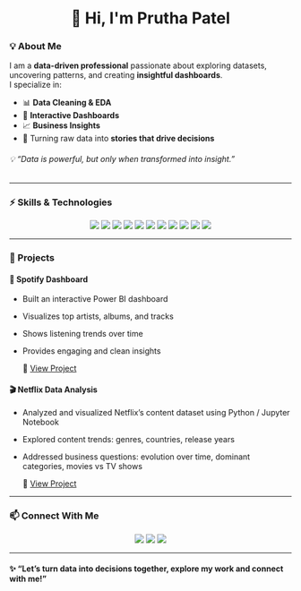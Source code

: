 <!-- Profile README for pruthapatel05 -->

<h1 align="center">👋 Hi, I'm Prutha Patel</h1>


### 💡 About Me 


I am a **data-driven professional** passionate about exploring datasets, uncovering patterns, and creating **insightful dashboards**.  
I specialize in:  

- 📊 **Data Cleaning & EDA**  
- 🎨 **Interactive Dashboards**   
- 📈 **Business Insights** 
- 🧠 Turning raw data into **stories that drive decisions**  

###### 💡 *“Data is powerful, but only when transformed into insight.”*  
---

### ⚡ Skills & Technologies  

<p align="center">
  <img src="https://img.shields.io/badge/Power%20BI-F2C811?style=for-the-badge&logo=Power-BI&logoColor=black"/>
  <img src="https://img.shields.io/badge/Excel-217346?style=for-the-badge&logo=microsoft-excel&logoColor=white"/>
  <img src="https://img.shields.io/badge/SQL-4479A1?style=for-the-badge&logo=MySQL&logoColor=white"/>
  <img src="https://img.shields.io/badge/Pandas-150458?style=for-the-badge&logo=pandas&logoColor=white"/>
  <img src="https://img.shields.io/badge/NumPy-013243?style=for-the-badge&logo=numpy&logoColor=white"/>
    <img src="https://img.shields.io/badge/Jupyter-F37626?style=for-the-badge&logo=Jupyter&logoColor=white"/>

<img src="https://img.shields.io/badge/Matplotlib-005571?style=for-the-badge&logo=plotly&logoColor=white"/>
  <img src="https://img.shields.io/badge/Python-3776AB?style=for-the-badge&logo=python&logoColor=white"/>
  <img src="https://img.shields.io/badge/Canva-00C4CC?style=for-the-badge&logo=canva&logoColor=white"/>
    <img src="https://img.shields.io/badge/GitHub-181717?style=for-the-badge&logo=github&logoColor=white"/>

  <img src="https://img.shields.io/badge/Figma-F24E1E?style=for-the-badge&logo=figma&logoColor=white"/>
</p>


---
### 📂 Projects  


#### 🎵 Spotify Dashboard

- Built an interactive Power BI dashboard
- Visualizes top artists, albums, and tracks
- Shows listening trends over time
- Provides engaging and clean insights

  🔗 [View Project](https://github.com/pruthapatel05/Spotify-Dashboard)

#### 🎬 Netflix Data Analysis

- Analyzed and visualized Netflix’s content dataset using Python / Jupyter Notebook
- Explored content trends: genres, countries, release years
- Addressed business questions: evolution over time, dominant categories, movies vs TV shows
  
  🔗 [View Project](https://github.com/pruthapatel05/Netflix-Data-Analysis-Using-Python)
---

### 📫 Connect With Me  

<p align="center">
  <a href="https://www.linkedin.com/pruthapatel05"><img src="https://img.shields.io/badge/LinkedIn-blue?style=for-the-badge&logo=linkedin"/></a>
  <a href="pruthapatel137@gmail.com"><img src="https://img.shields.io/badge/Email-red?style=for-the-badge&logo=gmail&logoColor=white"/></a>
  <a href="https://github.com/pruthapatel05"><img src="https://img.shields.io/badge/GitHub-black?style=for-the-badge&logo=github"/></a>
</p>

---

#### ✨ “Let’s turn data into decisions together, explore my work and connect with me!”


